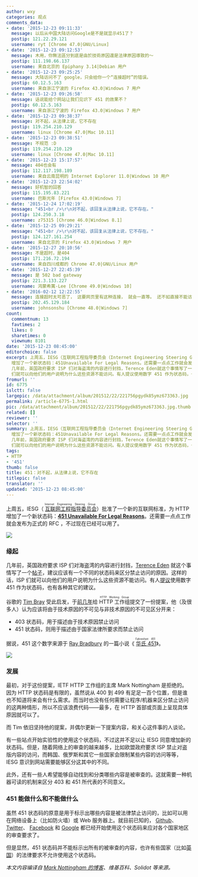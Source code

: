 ```yaml
---
author: wxy
categories: 观点
comments_data:
- date: '2015-12-23 09:11:33'
  message: 以后从中国大陆访问Google是不是就显示451了？
  postip: 121.22.29.121
  username: ryt [Chrome 47.0|GNU/Linux]
- date: '2015-12-23 09:12:53'
  message: 木用，你無法區分到底是由於技術原因還是法律原因導致的～
  postip: 111.198.66.137
  username: 来自北京的 Epiphany 3.14|Debian 用户
- date: '2015-12-23 09:25:25'
  message: 大陆访问不了 google，只会给你一个“连接超时”的错误。
  postip: 60.12.5.163
  username: 来自浙江宁波的 Firefox 43.0|Windows 7 用户
- date: '2015-12-23 09:26:58'
  message: 话说能给个网站让我们见识下 451 的效果不？
  postip: 60.12.5.163
  username: 来自浙江宁波的 Firefox 43.0|Windows 7 用户
- date: '2015-12-23 09:38:37'
  message: 对不起，从法律上说，它不存在
  postip: 119.254.210.129
  username: linux [Chrome 47.0|Mac 10.11]
- date: '2015-12-23 09:38:51'
  message: 不规范 :D
  postip: 119.254.210.129
  username: linux [Chrome 47.0|Mac 10.11]
- date: '2015-12-23 15:17:57'
  message: 404也会有
  postip: 112.117.198.189
  username: 来自云南昆明的 Internet Explorer 11.0|Windows 10 用户
- date: '2015-12-23 22:54:02'
  message: 好机智的回答
  postip: 115.195.83.221
  username: 巴斯光年 [Firefox 43.0|Windows 7]
- date: '2015-12-24 17:02:19'
  message: "451<br />\r\n对不起，该回复从法律上说，它不存在。"
  postip: 124.250.3.18
  username: z75315 [Chrome 46.0|Windows 8.1]
- date: '2015-12-25 09:29:21'
  message: "451<br />\r\n对不起，该回复从法律上说，它不存在。"
  postip: 124.127.161.254
  username: 来自北京的 Firefox 43.0|Windows 7 用户
- date: '2015-12-27 20:10:56'
  message: 不是超时，是404
  postip: 171.216.72.194
  username: 来自四川成都的 Chrome 47.0|GNU/Linux 用户
- date: '2015-12-27 22:45:39'
  message: 是 502 bad gateway
  postip: 221.3.133.227
  username: 鸿蒙希荑-Lee [Chrome 49.0|Windows 10]
- date: '2016-02-12 12:22:55'
  message: 连接超时太可恶了， 这要网页里有这种连接， 就会一直等。 还不如直接不能访问来的痛快。
  postip: 202.45.129.184
  username: johnsonshu [Chrome 48.0|Windows 7]
count:
  commentnum: 13
  favtimes: 2
  likes: 0
  sharetimes: 0
  viewnum: 8101
date: '2015-12-23 08:45:00'
editorchoice: false
excerpt: 上周五，IESG（互联网工程指导委员会（Internet Engineering Steering Group））批准了一个新的互联网标准，为 HTTP
  增加了一个新状态码：451Unavailable For Legal Reasons。还需要一点点工作就会发布为正式的 RFC ，不过现在已经可以用了。  缘起
  几年前，英国政府要求 ISP 们对海盗湾的内容进行封挡，Terence Eden就这个事情写了一个帖子，建议应该有一个不同的状态码来区分禁止访问的原因。这样的话，ISP
  们就可以向他们的用户说明为什么这些资源不能访问。有人提议使用数字 451 作为状态码，也有各种其它的建议。 谷歌的Tim Bray受此
fromurl: ''
id: 6775
islctt: false
largepic: /data/attachment/album/201512/22/221756pgydk85ymz673363.jpg
permalink: /article-6775-1.html
pic: /data/attachment/album/201512/22/221756pgydk85ymz673363.jpg.thumb.jpg
related: []
reviewer: ''
selector: ''
summary: 上周五，IESG（互联网工程指导委员会（Internet Engineering Steering Group））批准了一个新的互联网标准，为 HTTP
  增加了一个新状态码：451Unavailable For Legal Reasons。还需要一点点工作就会发布为正式的 RFC ，不过现在已经可以用了。  缘起
  几年前，英国政府要求 ISP 们对海盗湾的内容进行封挡，Terence Eden就这个事情写了一个帖子，建议应该有一个不同的状态码来区分禁止访问的原因。这样的话，ISP
  们就可以向他们的用户说明为什么这些资源不能访问。有人提议使用数字 451 作为状态码，也有各种其它的建议。 谷歌的Tim Bray受此
tags:
- HTTP
- '451'
thumb: false
title: 451：对不起，从法律上说，它不存在
titlepic: false
translator: ''
updated: '2015-12-23 08:45:00'
---
```


上周五，IESG（<ruby> <a href="https://www.ietf.org/iesg/">  互联网工程指导委员会 </a> <rp>  （ </rp> <rt>  Internet Engineering Steering Group </rt> <rp>  ） </rp></ruby>）批准了一个新的互联网标准，为 HTTP 增加了一个新状态码：**[451 Unavailable For Legal Reasons](https://datatracker.ietf.org/doc/draft-ietf-httpbis-legally-restricted-status/)**。还需要一点点工作就会发布为正式的 RFC ，不过现在已经可以用了。


![](/data/attachment/album/201512/22/221756pgydk85ymz673363.jpg)


### 缘起


几年前，英国政府要求 ISP 们对海盗湾的内容进行封挡，[Terence Eden](http://shkspr.mobi/blog/2012/06/there-is-no-http-code-for-censorship-but-perhaps-there-should-be/) 就这个事情写了一个[帖子](http://shkspr.mobi/blog/2012/06/there-is-no-http-code-for-censorship-but-perhaps-there-should-be/)，建议应该有一个不同的状态码来区分禁止访问的原因。这样的话，ISP 们就可以向他们的用户说明为什么这些资源不能访问。有人[提议](http://yro.slashdot.org/comments.pl?sid=2906113&cid=40270621)使用数字 451 作为状态码，也有各种其它的建议。


谷歌的 [Tim Bray](https://www.tbray.org/ongoing/) 受此启发，于[前几年](https://www.tbray.org/ongoing/When/201x/2012/06/20/Latin-Scholar-451)给 <ruby> HTTP 工作组 <rt>  HTTP Working Group </rt></ruby>提交了一份提案，他（及很多人）认为应该将由于技术原因的不可见与非技术原因的不可见区分开来：


* 403 状态码，用于描述由于技术原因禁止访问
* 451 状态码，则用于描述由于国家法律所要求而禁止访问


据说，451 这个数字来源于 [Ray Bradbury](https://en.wikipedia.org/wiki/Fahrenheit_451) 的一篇小说《<ruby> <a href="https://en.wikipedia.org/wiki/Fahrenheit_451">  华氏 451 </a> <rp>  （ </rp> <rt>  Fahrenheit 451 </rt> <rp>  ） </rp></ruby>》。


![](/data/attachment/album/201512/22/210244lnizo3g8ws00o8od.png)


### 发展


最初，对于这份提案，IETF HTTP 工作组的主席 Mark Nottingham 是拒绝的。因为 HTTP 状态码是有限的，虽然说从 400 到 499 有足足一百个位置，但是谁也不知道将来会有什么需求。而当时也没有任何需要让程序/机器来区分禁止访问的这两种情形，所以不应该浪费代码——最多，在 HTTP 首部或页面上呈现具体原因就可以了。


而 Tim 依旧坚持他的提案，并偶尔更新一下提案内容，和关心这件事的人谈论。


有一些站点开始实验性的使用这个状态码，不过这并不足以让 IESG 同意增加新的状态码。但是，随着网络上的审查的越来越多，比如欧盟政府要求 ISP 禁止对盗版内容的访问，而韩国、俄罗斯和其它一些国家会限制某些内容的访问等等，IESG 意识到网站需要能够区分这其中的不同。


此外，还有一些人希望能够自动找到和分类哪些内容是被审查的。这就需要一种机器可读的机制来区分 403 和 451 所代表的不同意义。 


### 451 能做什么和不能做什么


虽然 451 状态码的原意是用于标示出哪些内容是被法律禁止访问的，比如可以用在网络设备上（比如防火墙）或 Web 服务器上。就目前已知的， [Github](https://en.wikipedia.org/wiki/Censorship_of_GitHub)、 [Twitter](https://en.wikipedia.org/wiki/Censorship_of_Twitter)、 [Facebook](https://en.wikipedia.org/wiki/Censorship_of_Facebook) 和 [Google](https://en.wikipedia.org/wiki/Censorship_by_Google) 都已经开始使用这个状态码来应对各个国家地区的审查要求了。


但是显然，451 状态码并不能标示出所有的被审查的内容，也许有些国家（比如[英国](https://en.wikipedia.org/wiki/Internet_Watch_Foundation)）的法律要求不允许使用这个状态码。


 


*本文内容编译自 [Mark Nottingham 的博客](https://www.mnot.net/blog/2015/12/18/451)、维基百科、Solidot 等来源。*